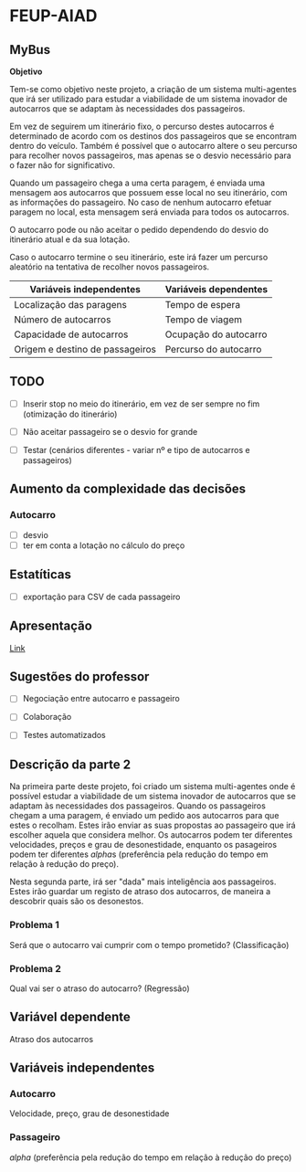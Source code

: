 # FEUP-AIAD

## MyBus

**Objetivo**

Tem-se como objetivo neste projeto, a criação de um sistema multi-agentes que irá ser utilizado para estudar a viabilidade de um sistema inovador de autocarros que se adaptam às necessidades dos passageiros. 

Em vez de seguirem um itinerário fixo, o percurso destes autocarros é determinado de acordo com os destinos dos passageiros que se encontram dentro do veículo. Também é possível que o autocarro altere o seu percurso para recolher novos passageiros, mas apenas se o desvio necessário para o fazer não for significativo. 

Quando um passageiro chega a uma certa paragem, é enviada uma mensagem aos autocarros que possuem esse local no seu itinerário, com as informações do passageiro. No caso de nenhum autocarro efetuar paragem no local, esta mensagem será enviada para todos os autocarros. 

O autocarro pode ou não aceitar o pedido dependendo do desvio do itinerário atual e da sua lotação.

Caso o autocarro termine o seu itinerário, este irá fazer um percurso aleatório na tentativa de recolher novos passageiros.


| Variáveis independentes   |  Variáveis dependentes |
| ------------------------- | ---------------------- |
| Localização das paragens  | Tempo de espera |
| Número de autocarros      | Tempo de viagem |
| Capacidade de autocarros | Ocupação do autocarro |
| Origem e destino de passageiros | Percurso do autocarro |

## TODO
- [ ] Inserir stop no meio do itinerário, em vez de ser sempre no fim (otimização do itinerário)

- [ ] Não aceitar passageiro se o desvio for grande

- [ ] Testar (cenários diferentes - variar nº e tipo de autocarros e passageiros)

## Aumento da complexidade das decisões

### Autocarro
- [ ] desvio
- [ ] ter em conta a lotação no cálculo do preço

## Estatíticas

- [ ] exportação para CSV de cada passageiro

## Apresentação

[Link](https://docs.google.com/presentation/d/1qO-rXMEMbW7mUmR5a3nyVEzetkSMrdGXcXtN5SL2d-k/edit?usp=sharing)

## Sugestões do professor

- [ ] Negociação entre autocarro e passageiro

- [ ] Colaboração

- [ ] Testes automatizados

## Descrição da parte 2

Na primeira parte deste projeto, foi criado um sistema multi-agentes onde é possível estudar a viabilidade de um sistema inovador de autocarros que se adaptam às necessidades dos passageiros. Quando os passageiros chegam a uma paragem, é enviado um pedido aos autocarros para que estes o recolham. Estes irão enviar as suas propostas ao passageiro que irá escolher aquela que considera melhor. Os autocarros podem ter diferentes velocidades, preços e grau de desonestidade, enquanto os pasageiros podem ter diferentes *alpha*s (preferência pela redução do tempo em relação à redução do preço).

Nesta segunda parte, irá ser "dada" mais inteligência aos passageiros. Estes irão guardar um registo de atraso dos autocarros, de maneira a descobrir quais são os desonestos.

### Problema 1

Será que o autocarro vai cumprir com o tempo prometido? (Classificação)

### Problema 2

Qual vai ser o atraso do autocarro? (Regressão)

## Variável dependente

Atraso dos autocarros

## Variáveis independentes

### Autocarro

Velocidade, preço, grau de desonestidade

### Passageiro

*alpha* (preferência pela redução do tempo em relação à redução do preço)
